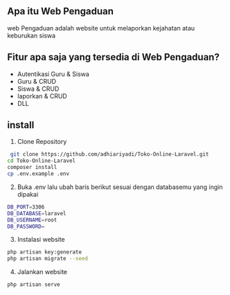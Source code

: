 
## Apa itu Web Pengaduan
web Pengaduan adalah website untuk melaporkan kejahatan atau keburukan siswa 


## Fitur apa saja yang tersedia di Web Pengaduan?
- Autentikasi Guru & Siswa
- Guru & CRUD
- Siswa & CRUD
- laporkan & CRUD
- DLL

## install

1. Clone Repository

```bash
 git clone https://github.com/adhiariyadi/Toko-Online-Laravel.git
cd Toko-Online-Laravel
composer install
cp .env.example .env
```
2. Buka .env lalu ubah baris berikut sesuai dengan databasemu yang ingin dipakai

```bash
DB_PORT=3306
DB_DATABASE=laravel
DB_USERNAME=root
DB_PASSWORD=
```

3. Instalasi website

```bash
php artisan key:generate
php artisan migrate --seed
```

4. Jalankan website
```bash
php artisan serve
```

